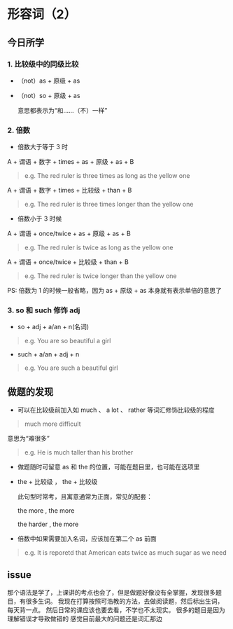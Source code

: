 # 形容词（2）

## 今日所学

### 1. 比较级中的同级比较

- （not）as + 原级 + as

- （not）so + 原级 + as

  意思都表示为“和……（不）一样”
  
### 2. 倍数

- 倍数大于等于 3 时

A + 谓语 + 数字 + times + as + 原级 + as + B
  
> e.g. The red ruler is three times as long as the yellow one

A + 谓语 + 数字 + times + 比较级 + than + B
  
> e.g. The red ruler is three times longer than the yellow one

- 倍数小于 3 时候

A + 谓语 + once/twice + as + 原级 + as + B
  
> e.g. The red ruler is twice as long as the yellow one

A + 谓语 + once/twice + 比较级 + than + B
  
> e.g. The red ruler is twice longer than the yellow one

PS: 倍数为 1 的时候一般省略，因为 as + 原级 + as 本身就有表示单倍的意思了

### 3. so 和 such 修饰 adj

- so + adj + a/an + n(名词)

> e.g. You are so beautiful a girl

- such + a/an + adj + n

> e.g. You are such a beautiful girl

## 做题的发现

- 可以在比较级前加入如 much 、 a lot 、 rather 等词汇修饰比较级的程度

> much more difficult

  意思为“难很多”
  
> e.g. He is much taller than his brother

- 做题随时可留意 as 和 the 的位置，可能在题目里，也可能在选项里

- the + 比较级 ， the + 比较级

  此句型时常考，且寓意通常为正面，常见的配套：
  
  the more , the more
  
  the harder , the more
  
- 倍数中如果需要加入名词，应该加在第二个 as 前面

> e.g. It is reporetd that American eats twice as much sugar as we need

## issue

那个语法是学了，上课讲的考点也会了，但是做题好像没有全掌握，发现很多题目，有很多生词。
我现在打算按照可浩教的方法，去做阅读题，然后标出生词，每天背一点。
然后日常的课应该也要去看，不学也不太现实。
很多的题目是因为理解错误才导致做错的
感觉目前最大的问题还是词汇那边
